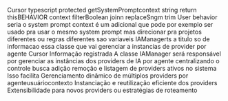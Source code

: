 Cursor
typescript
protected getSystemPromptcontext string 
return thisBEHAVIOR context
filterBoolean
joinn
replaceSngm 
trim
User
behavior seria o system prompt context é um adicional que pode por exemplo ser usado pra usar o mesmo system prompt mas direcionar pra projetos diferentes ou regras diferentes
sao variaveis
IAManagerts a titulo so de informacao essa classe que vai gerenciar a instancias de provider por agente
Cursor
 Informação registrada
A classe IAManager será responsável por gerenciar as instâncias dos providers de IA por agente centralizando o controle busca adição remoção e listagem de providers ativos no sistema
Isso facilita
 Gerenciamento dinâmico de múltiplos providers por agenteusuáriocontexto
 Instanciação e reutilização eficiente dos providers
 Extensibilidade para novos providers ou estratégias de roteamento